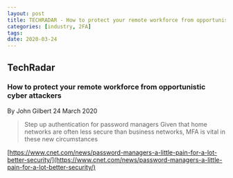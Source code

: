 ```yaml
---
layout: post
title: TECHRADAR - How to protect your remote workforce from opportunistic cyber attackers
categories: [industry, 2FA]
tags:
date: 2020-03-24
---
```


## TechRadar
### How to protect your remote workforce from opportunistic cyber attackers
By John Gilbert
24 March 2020

> Step up authentication for password managers
> Given that home networks are often less secure than business networks, MFA is vital in these new circumstances

[https://www.cnet.com/news/password-managers-a-little-pain-for-a-lot-better-security/](https://www.cnet.com/news/password-managers-a-little-pain-for-a-lot-better-security/)